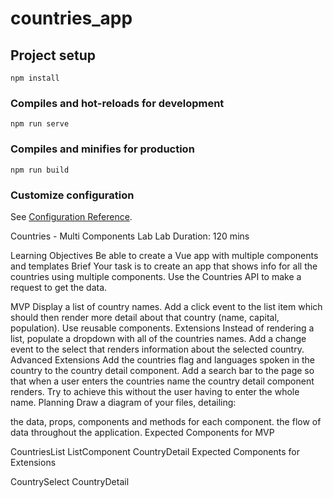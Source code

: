 # countries_app

## Project setup
```
npm install
```

### Compiles and hot-reloads for development
```
npm run serve
```

### Compiles and minifies for production
```
npm run build
```

### Customize configuration
See [Configuration Reference](https://cli.vuejs.org/config/).



Countries - Multi Components Lab
Lab Duration: 120 mins

Learning Objectives
Be able to create a Vue app with multiple components and templates
Brief
Your task is to create an app that shows info for all the countries using multiple components. Use the Countries API to make a request to get the data.

MVP
Display a list of country names.
Add a click event to the list item which should then render more detail about that country (name, capital, population).
Use reusable components.
Extensions
Instead of rendering a list, populate a dropdown with all of the countries names.
Add a change event to the select that renders information about the selected country.
Advanced Extensions
Add the countries flag and languages spoken in the country to the country detail component.
Add a search bar to the page so that when a user enters the countries name the country detail component renders. Try to achieve this without the user having to enter the whole name.
Planning
Draw a diagram of your files, detailing:

the data, props, components and methods for each component.
the flow of data throughout the application.
Expected Components for MVP

CountriesList
ListComponent
CountryDetail
Expected Components for Extensions

CountrySelect
CountryDetail
